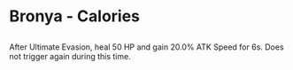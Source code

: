 # Bronya - Calories

## 

After Ultimate Evasion, heal 50 HP and gain 20.0% ATK Speed for 6s. Does not trigger again during this time.
